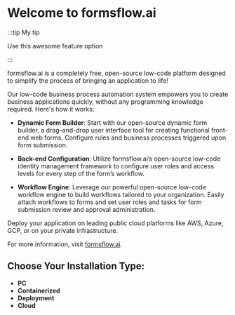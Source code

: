 # Welcome to formsflow.ai

:::tip My tip

Use this awesome feature option

:::

formsflow.ai is a completely free, open-source low-code platform designed to simplify the process of bringing an application to life!

Our low-code business process automation system empowers you to create business applications quickly, without any programming knowledge required. Here's how it works:

- **Dynamic Form Builder**: Start with our open-source dynamic form builder, a drag-and-drop user interface tool for creating functional front-end web forms. Configure rules and business processes triggered upon form submission.

- **Back-end Configuration**: Utilize formsflow.ai’s open-source low-code identity management framework to configure user roles and access levels for every step of the form’s workflow.

- **Workflow Engine**: Leverage our powerful open-source low-code workflow engine to build workflows tailored to your organization. Easily attach workflows to forms and set user roles and tasks for form submission review and approval administration.

Deploy your application on leading public cloud platforms like AWS, Azure, GCP, or on your private infrastructure.

For more information, visit [formsflow.ai](https://www.formsflow.ai).

## Choose Your Installation Type:

- **PC**
- **Containerized**
- **Deployment**
- **Cloud**
